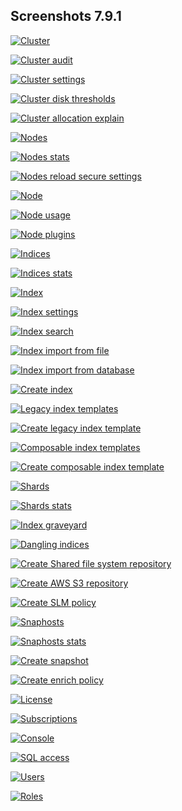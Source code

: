 ## Screenshots 7.9.1

[![Cluster](https://raw.githubusercontent.com/stephanediondev/elasticsearch-admin/master/screenshots/7.9.1/resized/resized-cluster.png)](https://raw.githubusercontent.com/stephanediondev/elasticsearch-admin/master/screenshots/7.9.1/original/original-cluster.png)

[![Cluster audit](https://raw.githubusercontent.com/stephanediondev/elasticsearch-admin/master/screenshots/7.9.1/resized/resized-cluster-audit.png)](https://raw.githubusercontent.com/stephanediondev/elasticsearch-admin/master/screenshots/7.9.1/original/original-cluster-audit.png)

[![Cluster settings](https://raw.githubusercontent.com/stephanediondev/elasticsearch-admin/master/screenshots/7.9.1/resized/resized-cluster-settings.png)](https://raw.githubusercontent.com/stephanediondev/elasticsearch-admin/master/screenshots/7.9.1/original/original-cluster-settings.png)

[![Cluster disk thresholds](https://raw.githubusercontent.com/stephanediondev/elasticsearch-admin/master/screenshots/7.9.1/resized/resized-disk-thresholds.png)](https://raw.githubusercontent.com/stephanediondev/elasticsearch-admin/master/screenshots/7.9.1/original/original-disk-thresholds.png)

[![Cluster allocation explain](https://raw.githubusercontent.com/stephanediondev/elasticsearch-admin/master/screenshots/7.9.1/resized/resized-cluster-allocation-explain.png)](https://raw.githubusercontent.com/stephanediondev/elasticsearch-admin/master/screenshots/7.9.1/original/original-cluster-allocation-explain.png)

[![Nodes](https://raw.githubusercontent.com/stephanediondev/elasticsearch-admin/master/screenshots/7.9.1/resized/resized-nodes.png)](https://raw.githubusercontent.com/stephanediondev/elasticsearch-admin/master/screenshots/7.9.1/original/original-nodes.png)

[![Nodes stats](https://raw.githubusercontent.com/stephanediondev/elasticsearch-admin/master/screenshots/7.9.1/resized/resized-nodes-stats.png)](https://raw.githubusercontent.com/stephanediondev/elasticsearch-admin/master/screenshots/7.9.1/original/original-nodes-stats.png)

[![Nodes reload secure settings](https://raw.githubusercontent.com/stephanediondev/elasticsearch-admin/master/screenshots/7.9.1/resized/resized-nodes-reload-secure-settings.png)](https://raw.githubusercontent.com/stephanediondev/elasticsearch-admin/master/screenshots/7.9.1/original/original-nodes-reload-secure-settings.png)

[![Node](https://raw.githubusercontent.com/stephanediondev/elasticsearch-admin/master/screenshots/7.9.1/resized/resized-node.png)](https://raw.githubusercontent.com/stephanediondev/elasticsearch-admin/master/screenshots/7.9.1/original/original-node.png)

[![Node usage](https://raw.githubusercontent.com/stephanediondev/elasticsearch-admin/master/screenshots/7.9.1/resized/resized-node-usage.png)](https://raw.githubusercontent.com/stephanediondev/elasticsearch-admin/master/screenshots/7.9.1/original/original-node-usage.png)

[![Node plugins](https://raw.githubusercontent.com/stephanediondev/elasticsearch-admin/master/screenshots/7.9.1/resized/resized-node-plugins.png)](https://raw.githubusercontent.com/stephanediondev/elasticsearch-admin/master/screenshots/7.9.1/original/original-node-plugins.png)

[![Indices](https://raw.githubusercontent.com/stephanediondev/elasticsearch-admin/master/screenshots/7.9.1/resized/resized-indices.png)](https://raw.githubusercontent.com/stephanediondev/elasticsearch-admin/master/screenshots/7.9.1/original/original-indices.png)

[![Indices stats](https://raw.githubusercontent.com/stephanediondev/elasticsearch-admin/master/screenshots/7.9.1/resized/resized-indices-stats.png)](https://raw.githubusercontent.com/stephanediondev/elasticsearch-admin/master/screenshots/7.9.1/original/original-indices-stats.png)

[![Index](https://raw.githubusercontent.com/stephanediondev/elasticsearch-admin/master/screenshots/7.9.1/resized/resized-index.png)](https://raw.githubusercontent.com/stephanediondev/elasticsearch-admin/master/screenshots/7.9.1/original/original-index.png)

[![Index settings](https://raw.githubusercontent.com/stephanediondev/elasticsearch-admin/master/screenshots/7.9.1/resized/resized-index-settings.png)](https://raw.githubusercontent.com/stephanediondev/elasticsearch-admin/master/screenshots/7.9.1/original/original-index-settings.png)

[![Index search](https://raw.githubusercontent.com/stephanediondev/elasticsearch-admin/master/screenshots/7.9.1/resized/resized-index-search.png)](https://raw.githubusercontent.com/stephanediondev/elasticsearch-admin/master/screenshots/7.9.1/original/original-index-search.png)

[![Index import from file](https://raw.githubusercontent.com/stephanediondev/elasticsearch-admin/master/screenshots/7.9.1/resized/resized-index-file-import.png)](https://raw.githubusercontent.com/stephanediondev/elasticsearch-admin/master/screenshots/7.9.1/original/original-index-file-import.png)

[![Index import from database](https://raw.githubusercontent.com/stephanediondev/elasticsearch-admin/master/screenshots/7.9.1/resized/resized-index-database-import.png)](https://raw.githubusercontent.com/stephanediondev/elasticsearch-admin/master/screenshots/7.9.1/original/original-index-database-import.png)

[![Create index](https://raw.githubusercontent.com/stephanediondev/elasticsearch-admin/master/screenshots/7.9.1/resized/resized-index-create.png)](https://raw.githubusercontent.com/stephanediondev/elasticsearch-admin/master/screenshots/7.9.1/original/original-index-create.png)

[![Legacy index templates](https://raw.githubusercontent.com/stephanediondev/elasticsearch-admin/master/screenshots/7.9.1/resized/resized-index-templates-legacy.png)](https://raw.githubusercontent.com/stephanediondev/elasticsearch-admin/master/screenshots/7.9.1/original/original-index-templates-legacy.png)

[![Create legacy index template](https://raw.githubusercontent.com/stephanediondev/elasticsearch-admin/master/screenshots/7.9.1/resized/resized-index-template-create-legacy.png)](https://raw.githubusercontent.com/stephanediondev/elasticsearch-admin/master/screenshots/7.9.1/original/original-index-template-create-legacy.png)

[![Composable index templates](https://raw.githubusercontent.com/stephanediondev/elasticsearch-admin/master/screenshots/7.9.1/resized/resized-index-templates.png)](https://raw.githubusercontent.com/stephanediondev/elasticsearch-admin/master/screenshots/7.9.1/original/original-index-templates.png)

[![Create composable index template](https://raw.githubusercontent.com/stephanediondev/elasticsearch-admin/master/screenshots/7.9.1/resized/resized-index-template-create.png)](https://raw.githubusercontent.com/stephanediondev/elasticsearch-admin/master/screenshots/7.9.1/original/original-index-template-create.png)

[![Shards](https://raw.githubusercontent.com/stephanediondev/elasticsearch-admin/master/screenshots/7.9.1/resized/resized-shards.png)](https://raw.githubusercontent.com/stephanediondev/elasticsearch-admin/master/screenshots/7.9.1/original/original-shards.png)

[![Shards stats](https://raw.githubusercontent.com/stephanediondev/elasticsearch-admin/master/screenshots/7.9.1/resized/resized-shards-stats.png)](https://raw.githubusercontent.com/stephanediondev/elasticsearch-admin/master/screenshots/7.9.1/original/original-shards-stats.png)

[![Index graveyard](https://raw.githubusercontent.com/stephanediondev/elasticsearch-admin/master/screenshots/7.9.1/resized/resized-index-graveyard.png)](https://raw.githubusercontent.com/stephanediondev/elasticsearch-admin/master/screenshots/7.9.1/original/original-index-graveyard.png)

[![Dangling indices](https://raw.githubusercontent.com/stephanediondev/elasticsearch-admin/master/screenshots/7.9.1/resized/resized-dangling-indices.png)](https://raw.githubusercontent.com/stephanediondev/elasticsearch-admin/master/screenshots/7.9.1/original/original-dangling-indices.png)

[![Create Shared file system repository](https://raw.githubusercontent.com/stephanediondev/elasticsearch-admin/master/screenshots/7.9.1/resized/resized-repository-create-fs.png)](https://raw.githubusercontent.com/stephanediondev/elasticsearch-admin/master/screenshots/7.9.1/original/original-repository-create-fs.png)

[![Create AWS S3 repository](https://raw.githubusercontent.com/stephanediondev/elasticsearch-admin/master/screenshots/7.9.1/resized/resized-repository-create-s3.png)](https://raw.githubusercontent.com/stephanediondev/elasticsearch-admin/master/screenshots/7.9.1/original/original-repository-create-s3.png)

[![Create SLM policy](https://raw.githubusercontent.com/stephanediondev/elasticsearch-admin/master/screenshots/7.9.1/resized/resized-slm-policy-create.png)](https://raw.githubusercontent.com/stephanediondev/elasticsearch-admin/master/screenshots/7.9.1/original/original-slm-policy-create.png)

[![Snaphosts](https://raw.githubusercontent.com/stephanediondev/elasticsearch-admin/master/screenshots/7.9.1/resized/resized-snapshots.png)](https://raw.githubusercontent.com/stephanediondev/elasticsearch-admin/master/screenshots/7.9.1/original/original-snapshots.png)

[![Snaphosts stats](https://raw.githubusercontent.com/stephanediondev/elasticsearch-admin/master/screenshots/7.9.1/resized/resized-snapshots-stats.png)](https://raw.githubusercontent.com/stephanediondev/elasticsearch-admin/master/screenshots/7.9.1/original/original-snapshots-stats.png)

[![Create snapshot](https://raw.githubusercontent.com/stephanediondev/elasticsearch-admin/master/screenshots/7.9.1/resized/resized-snapshot-create.png)](https://raw.githubusercontent.com/stephanediondev/elasticsearch-admin/master/screenshots/7.9.1/original/original-snapshot-create.png)

[![Create enrich policy](https://raw.githubusercontent.com/stephanediondev/elasticsearch-admin/master/screenshots/7.9.1/resized/resized-enrich-create.png)](https://raw.githubusercontent.com/stephanediondev/elasticsearch-admin/master/screenshots/7.9.1/original/original-enrich-create.png)

[![License](https://raw.githubusercontent.com/stephanediondev/elasticsearch-admin/master/screenshots/7.9.1/resized/resized-license.png)](https://raw.githubusercontent.com/stephanediondev/elasticsearch-admin/master/screenshots/7.9.1/original/original-license.png)

[![Subscriptions](https://raw.githubusercontent.com/stephanediondev/elasticsearch-admin/master/screenshots/7.9.1/resized/resized-subscriptions.png)](https://raw.githubusercontent.com/stephanediondev/elasticsearch-admin/master/screenshots/7.9.1/original/original-subscriptions.png)

[![Console](https://raw.githubusercontent.com/stephanediondev/elasticsearch-admin/master/screenshots/7.9.1/resized/resized-console.png)](https://raw.githubusercontent.com/stephanediondev/elasticsearch-admin/master/screenshots/7.9.1/original/original-console.png)

[![SQL access](https://raw.githubusercontent.com/stephanediondev/elasticsearch-admin/master/screenshots/7.9.1/resized/resized-sql.png)](https://raw.githubusercontent.com/stephanediondev/elasticsearch-admin/master/screenshots/7.9.1/original/original-sql.png)

[![Users](https://raw.githubusercontent.com/stephanediondev/elasticsearch-admin/master/screenshots/7.9.1/resized/resized-elasticsearch-users.png)](https://raw.githubusercontent.com/stephanediondev/elasticsearch-admin/master/screenshots/7.9.1/original/original-elasticsearch-users.png)

[![Roles](https://raw.githubusercontent.com/stephanediondev/elasticsearch-admin/master/screenshots/7.9.1/resized/resized-elasticsearch-roles.png)](https://raw.githubusercontent.com/stephanediondev/elasticsearch-admin/master/screenshots/7.9.1/original/original-elasticsearch-roles.png)

